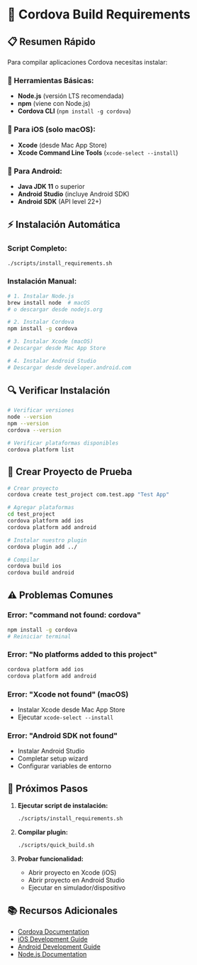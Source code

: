 # 🔧 Cordova Build Requirements

## 📋 Resumen Rápido

Para compilar aplicaciones Cordova necesitas instalar:

### **🚀 Herramientas Básicas:**
- **Node.js** (versión LTS recomendada)
- **npm** (viene con Node.js)
- **Cordova CLI** (`npm install -g cordova`)

### **🍎 Para iOS (solo macOS):**
- **Xcode** (desde Mac App Store)
- **Xcode Command Line Tools** (`xcode-select --install`)

### **🤖 Para Android:**
- **Java JDK 11** o superior
- **Android Studio** (incluye Android SDK)
- **Android SDK** (API level 22+)

## ⚡ Instalación Automática

### **Script Completo:**
```bash
./scripts/install_requirements.sh
```

### **Instalación Manual:**
```bash
# 1. Instalar Node.js
brew install node  # macOS
# o descargar desde nodejs.org

# 2. Instalar Cordova
npm install -g cordova

# 3. Instalar Xcode (macOS)
# Descargar desde Mac App Store

# 4. Instalar Android Studio
# Descargar desde developer.android.com
```

## 🔍 Verificar Instalación

```bash
# Verificar versiones
node --version
npm --version
cordova --version

# Verificar plataformas disponibles
cordova platform list
```

## 📱 Crear Proyecto de Prueba

```bash
# Crear proyecto
cordova create test_project com.test.app "Test App"

# Agregar plataformas
cd test_project
cordova platform add ios
cordova platform add android

# Instalar nuestro plugin
cordova plugin add ../

# Compilar
cordova build ios
cordova build android
```

## ⚠️ Problemas Comunes

### **Error: "command not found: cordova"**
```bash
npm install -g cordova
# Reiniciar terminal
```

### **Error: "No platforms added to this project"**
```bash
cordova platform add ios
cordova platform add android
```

### **Error: "Xcode not found" (macOS)**
- Instalar Xcode desde Mac App Store
- Ejecutar `xcode-select --install`

### **Error: "Android SDK not found"**
- Instalar Android Studio
- Completar setup wizard
- Configurar variables de entorno

## 🎯 Próximos Pasos

1. **Ejecutar script de instalación:**
   ```bash
   ./scripts/install_requirements.sh
   ```

2. **Compilar plugin:**
   ```bash
   ./scripts/quick_build.sh
   ```

3. **Probar funcionalidad:**
   - Abrir proyecto en Xcode (iOS)
   - Abrir proyecto en Android Studio
   - Ejecutar en simulador/dispositivo

## 📚 Recursos Adicionales

- [Cordova Documentation](https://cordova.apache.org/docs/en/latest/)
- [iOS Development Guide](https://developer.apple.com/develop/)
- [Android Development Guide](https://developer.android.com/)
- [Node.js Documentation](https://nodejs.org/docs/)
